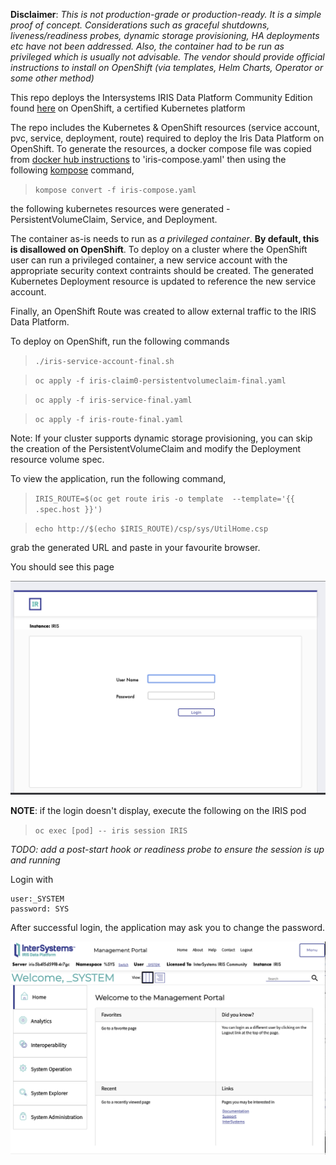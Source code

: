 **Disclaimer**: *This is not production-grade or production-ready. It is a simple proof of concept. Considerations such as graceful shutdowns, liveness/readiness probes, dynamic storage provisioning, HA deployments etc have not been addressed. Also, the container had to be run as privileged which is usually not advisable. The vendor should provide official instructions to install on OpenShift (via templates, Helm Charts, Operator or some other method)*

This repo deploys the Intersystems IRIS Data Platform Community Edition found [here](https://hub.docker.com/_/intersystems-iris-data-platform/plans/222f869e-567c-4928-b572-eb6a29706fbd?tab=instructions) on OpenShift, a certified Kubernetes platform

The repo includes the Kubernetes & OpenShift resources (service account, pvc, service, deployment, route) required to deploy the Iris Data Platform on OpenShift. To generate the resources, a docker compose file was copied from [docker hub instructions](https://hub.docker.com/_/intersystems-iris-data-platform/plans/222f869e-567c-4928-b572-eb6a29706fbd?tab=instructions) to 'iris-compose.yaml' then using the following [kompose](https://kompose.io/) command,


> ```kompose convert -f iris-compose.yaml```

the following kubernetes resources were generated - PersistentVolumeClaim, Service, and Deployment.

The container as-is needs to run as *a privileged container*. **By default, this is disallowed on OpenShift**. To deploy on a cluster where the OpenShift user can run a privileged container, a new service account with the appropriate security context contraints should be created. The generated Kubernetes Deployment resource is updated to reference the new service account.

Finally, an OpenShift Route was created to allow external traffic to the IRIS Data Platform.

To deploy on OpenShift, run the following commands

> ```./iris-service-account-final.sh```

> ```oc apply -f iris-claim0-persistentvolumeclaim-final.yaml ```

> ```oc apply -f iris-service-final.yaml```

> ```oc apply -f iris-route-final.yaml```


Note: If your cluster supports dynamic storage provisioning, you can skip the creation of the PersistentVolumeClaim and modify the Deployment resource volume spec.

To view the application, run the following command, 

> ```IRIS_ROUTE=$(oc get route iris -o template  --template='{{ .spec.host }}')```

> ```echo http://$(echo $IRIS_ROUTE)/csp/sys/UtilHome.csp```

grab the generated URL and paste in your favourite browser.

You should see this page

![Screenshot](images/irislogin.png)

**NOTE**: if the login doesn't display, execute the following on the IRIS pod
> ```oc exec [pod] -- iris session IRIS ```

*TODO: add a post-start hook or readiness probe to ensure the session is up and running*

Login with

```
user:_SYSTEM 
password: SYS
```
After successful login, the application may ask you to change the password. 

![Screenshot](images/iris.png)



